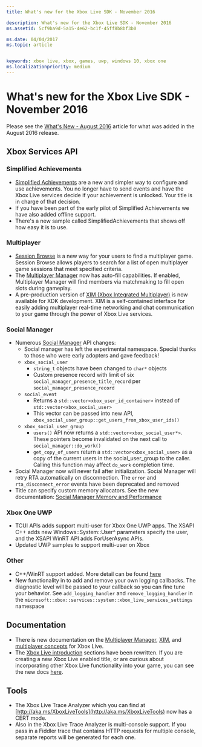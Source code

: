 ```yaml
---
title: What's new for the Xbox Live SDK - November 2016

description: What's new for the Xbox Live SDK - November 2016
ms.assetid: 5cf9ba9d-5a15-4e62-bc1f-45ff8b8bf3b0

ms.date: 04/04/2017
ms.topic: article


keywords: xbox live, xbox, games, uwp, windows 10, xbox one
ms.localizationpriority: medium
---
```


# What's new for the Xbox Live SDK - November 2016

Please see the [What's New - August 2016](1608-whats-new.md) article for what was added in the August 2016 release.

## Xbox Services API

### Simplified Achievements

* [Simplified Achievements](../achievements-2017/simplified-achievements.md) are a new and simpler way to configure and use achievements.  You no longer have to send events and have the Xbox Live services decide if your achievement is unlocked.  Your title is in charge of that decision.
* If you have been part of the early pilot of Simplified Achievements we have also added offline support.
* There's a new sample called SimplifiedAchievements that shows off how easy it is to use.

### Multiplayer

* [Session Browse](../multiplayer/session-browse.md) is a new way for your users to find a multiplayer game.  Session Browse allows players to search for a list of open multiplayer game sessions that meet specified criteria.
* The [Multiplayer Manager](../multiplayer/multiplayer-manager.md) now has auto-fill capabilities.  If enabled, Multiplayer Manager will find members via matchmaking to fill open slots during gameplay.
* A pre-production version of [XIM (Xbox Integrated Multiplayer)](../multiplayer/xbox-integrated-multiplayer.md) is now available for XDK development.  XIM is a self-contained interface for easily adding multiplayer real-time networking and chat communication to your game through the power of Xbox Live services.

### Social Manager

* Numerous [Social Manager](../social-platform/intro-to-social-manager.md) API changes:
	* Social manager has left the experimental namespace. Special thanks to those who were early adopters and gave feedback!
	* `xbox_social_user`
		* `string_t` objects have been changed to `char*` objects
		* Custom presence record with limit of six `social_manager_presence_title_record` per `social_manager_presence_record`
	* `social_event`
		* Returns a `std::vector<xbox_user_id_container>` instead of `std::vector<xbox_social_user>`
		* This vector can be passed into new API, `xbox_social_user_group::get_users_from_xbox_user_ids()`
	* `xbox_social_user_group`
		* `users()` API now returns a `std::vector<xbox_social_user*>`. These pointers become invalidated on the next call to `social_manager::do_work()`
		* `get_copy_of_users` return a `std::vector<xbox_social_user>` as a copy of the current users in the social_user_group to the caller. Calling this function may affect `do_work` completion time.
* Social Manager now will never fail after initialization. Social Manager will retry RTA automatically on disconnection. The `error` and `rta_disconnect_error` events have been deprecated and removed
* Title can specify custom memory allocators. See the new documentation: [Social Manager Memory and Performance](../social-platform/social-manager-memory-and-performance-overview.md)

### Xbox One UWP
* TCUI APIs adds support multi-user for Xbox One UWP apps.  The XSAPI C++ adds new Windows::System::User^ parameters specify the user, and the XSAPI WinRT API adds ForUserAsync APIs.
* Updated UWP samples to support multi-user on Xbox

### Other

* C++/WinRT support added.   More detail can be found [here](../introduction-to-xbox-live-apis.md)
* New functionality in to add and remove your own logging callbacks.  The diagnostic level will be passed to your callback so you can fine tune your behavior.  See `add_logging_handler` and `remove_logging_handler` in the `microsoft::xbox::services::system::xbox_live_services_settings` namespace

## Documentation
* There is new documentation on the [Multiplayer Manager](../multiplayer/multiplayer-manager.md), [XIM](../multiplayer/xbox-integrated-multiplayer.md), and [multiplayer concepts](../multiplayer/multiplayer-concepts.md) for Xbox Live.
* The [Xbox Live introduction](../get-started-with-partner/get-started-with-xbox-live-partner.md) sections have been rewritten.  If you are creating a new Xbox Live enabled title, or are curious about incorporating other Xbox Live functionality into your game, you can see the new docs [here](../get-started-with-partner/get-started-with-xbox-live-partner.md).

## Tools
* The Xbox Live Trace Analyzer which you can find at [http://aka.ms/XboxLiveTools](http://aka.ms/XboxLiveTools) now has a CERT mode.  
* Also in the Xbox Live Trace Analyzer is multi-console support.  If you pass in a Fiddler trace that contains HTTP requests for multiple console, separate reports will be generated for each one.

